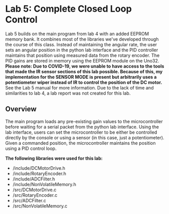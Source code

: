  

# Lab 5: Complete Closed Loop Control

Lab 5 builds on the main program from lab 4 with an added EEPROM memory bank. It combines most of the libraries we've developed through the course of this class. Instead of maintaining the angular rate, the user sets an angular position in the python lab interface and the PID controller maintains that position using measured data from the rotary encoder. The PID gains are stored in memory using the EEPROM module on the Uno32.  **Please note: Due to COVID-19, we were unable to have access to the tools that made the IR sensor sections of this lab possible. Because of this, my implementation for the SENSOR MODE is present but arbitrarily uses a potentiometer wiper instead of IR to control the position of the DC motor.** See the Lab 5 manual for more information. Due to the lack of time and similarities to lab 4, a lab report was not created for this lab.

## Overview

The main program loads any pre-existing gain values to the microcontroller before waiting for a serial packet from the python lab interface. Using the lab interface, users can set the microcontroller to be either be controlled directly by the console or using a sensor (in this case, just a potentiometer).  Given a commanded position, the microcontroller maintains the position using a PID control loop.

**The following libraries were used for this lab:**

- /include/DCMotorDrive.h
- /include/RotaryEncoder.h
- /include/ADCFilter.h
- /include/NonVolatileMemory.h
- /src/DCMotorDrive.c
- /src/RotaryEncoder.c
- /src/ADCFilter.c
- /src/NonVolatileMemory.c

